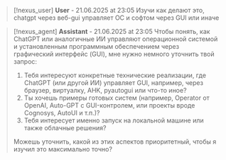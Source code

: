 >[!nexus_user] **User** - 21.06.2025 at 23:05
> Изучи как делают это, chatgpt через веб-gui управляет ОС и софтом через GUI или иначе
<!-- UID: bbb2190a-5024-45ac-8041-8c1ad839bba2 -->




>[!nexus_agent] **Assistant** - 21.06.2025 at 23:05
> Чтобы понять, как ChatGPT или аналогичные ИИ управляют операционной системой и установленным программным обеспечением через графический интерфейс (GUI), мне нужно немного уточнить твой запрос:
> 
> 1. Тебя интересуют конкретные технические реализации, где ChatGPT (или другой ИИ) управляет GUI, например, через браузер, виртуалку, AHK, pyautogui или что-то иное?
> 2. Ты хочешь примеры готовых систем (например, Operator от OpenAI, Auto-GPT с GUI-контролем, или проекты вроде Cognosys, AutoUI и т.п.)?
> 3. Тебя интересует именно запуск на локальной машине или также облачные решения?
> 
> Можешь уточнить, какой из этих аспектов приоритетный, чтобы я изучил это максимально точно?
<!-- UID: ec9f89d7-4bdd-4522-a44d-ff6647ed89be -->